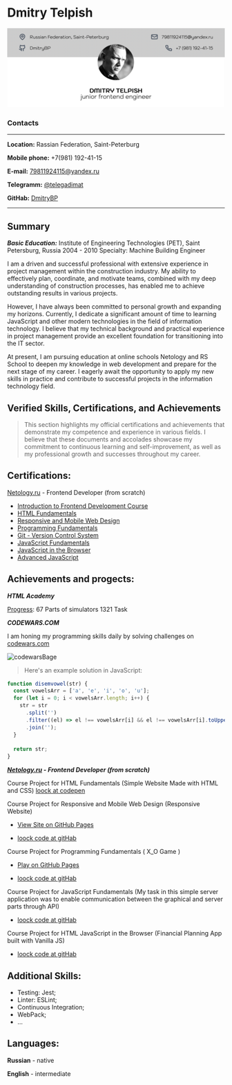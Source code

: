 # Dmitry Telpish 

![photo Dmitry Telpish](./assets/img/cv_md_logo.png)
### Contacts

---

**Location:** Rassian Federation, Saint-Peterburg

**Mobile phone:** +7(981) 192-41-15

**E-mail:** 79811924115@yandex.ru

**Telegramm:** [@telegadimat](https://t.me/telegadimat)

**GitHab:** [DmitryBP](https://github.com/DmitryBP)

---

## Summary

***Basic Education:***
Institute of Engineering Technologies (PET), Saint Petersburg, Russia 2004 - 2010
Specialty: Machine Building Engineer

I am a driven and successful professional with extensive experience in project management within the construction industry. My ability to effectively plan, coordinate, and motivate teams, combined with my deep understanding of construction processes, has enabled me to achieve outstanding results in various projects.

However, I have always been committed to personal growth and expanding my horizons. Currently, I dedicate a significant amount of time to learning JavaScript and other modern technologies in the field of information technology. I believe that my technical background and practical experience in project management provide an excellent foundation for transitioning into the IT sector.

At present, I am pursuing education at online schools Netology and RS School to deepen my knowledge in web development and prepare for the next stage of my career. I eagerly await the opportunity to apply my new skills in practice and contribute to successful projects in the information technology field.

## Verified Skills, Certifications, and Achievements ##

> This section highlights my official certifications and achievements that demonstrate my competence and experience in various fields. I believe that these documents and accolades showcase my commitment to continuous learning and self-improvement, as well as my professional growth and successes throughout my career.

## Certifications:

[Netology.ru](https://netology.ru/profile/program/fe-43/schedule) - Frontend Developer (from scratch)
 
  - [Introduction to Frontend Development Course](https://netology.ru/sharing/937aa7306b88954003d8f71e9dd63dee?utm_source=social&utm_campaign=certificate_lms )
  - [HTML Fundamentals](https://netology.ru/sharing/229120fba09cd24e3315d510de053351?utm_source=social&utm_campaign=certificate_lms )
  - [Responsive and Mobile Web Design](https://netology.ru/sharing/fbde8f44e9ddd88733eef1d4156ece35?utm_source=social&utm_campaign=certificate_lms )
  - [Programming Fundamentals](https://netology.ru/sharing/8c7b152d9a7d775d0da0204072f9a47b?utm_source=social&utm_campaign=certificate_lms )
  - [Git - Version Control System](https://netology.ru/sharing/4e7e250a91c0bdc786e02b0d4b903752?utm_source=social&utm_campaign=certificate_lms )
  - [JavaScript Fundamentals](https://netology.ru/sharing/399213029776539db7215b636f8e2167?utm_source=social&utm_campaign=certificate_lms )
  - [JavaScript in the Browser](https://netology.ru/sharing/494ff981e26d035994eeaf166061ea9d?utm_source=social&utm_campaign=certificate_lms )
  - [Advanced JavaScript](https://netology.ru/sharing/ad52ea610607dce3fa0384c474acfe6c?utm_source=social&utm_campaign=certificate_lms )

## Achievements and progects:

***HTML Academy***
  
  [Progress](https://htmlacademy.ru/profile/id39251): 67 Parts of simulators 1321 Task

***CODEWARS.COM***

I am honing my programming skills daily by solving challenges on [codewars.com](https://www.codewars.com/users/rsschool_a675639c106a4681)
  
   ![codewarsBage](https://www.codewars.com/users/rsschool_a675639c106a4681/badges/micro)

>Here's an example solution in JavaScript:

  ```javascript
  function disemvowel(str) {
    const vowelsArr = ['a', 'e', 'i', 'o', 'u'];
    for (let i = 0; i < vowelsArr.length; i++) {
      str = str
        .split('')
        .filter((el) => el !== vowelsArr[i] && el !== vowelsArr[i].toUpperCase())
        .join('');
    }
  
    return str;
  }
  ```
***[Netology.ru](https://netology.ru/profile/program/fe-43/schedule) - Frontend Developer (from scratch)***

Course Project for HTML Fundamentals (Simple Website Made with HTML and CSS) [loock at codepen](https://codepen.io/TD_Coder/full/vYZOJXM)

Course Project for Responsive and Mobile Web Design (Responsive Website)

  - [View Site on GitHub Pages](https://dmitrybp.github.io/MQ_Diplom/)
 
  - [loock code at gitHab](https://github.com/DmitryBP/MQ_Diplom)
  
 Course Project for Programming Fundamentals ( X_O Game )
  
  - [Play on GitHub Pages](https://github.com/DmitryBP/Netology-diplom-XO)
 
  - [loock code at gitHab](https://github.com/DmitryBP/MQ_Diplom)
  
 Course Project for JavaScript Fundamentals (My task in this simple server application was to enable communication between the graphical and server parts through API)

  - [loock code at gitHab](https://github.com/DmitryBP/bjs-diplom/tree/solution2024)
    
 Course Project for HTML JavaScript in the Browser (Financial Planning App built with Vanilla JS)

 - [loock code at gitHab](https://github.com/DmitryBP/bhj-diploma/tree/solution2024)


## Additional Skills:
- Testing: Jest;
- Linter: ESLint;
- Continuous Integration;
- WebPack;
- ...

 ## Languages:
 
**Russian** - native
 
**English** - intermediate
